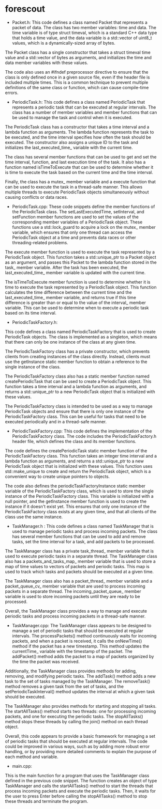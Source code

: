 # forescout

- Packet.h: 
This code defines a class named Packet that represents a packet of data. The class has two member variables: time and data. The time variable is of type struct timeval, which is a standard C++ data type that holds a time value, and the data variable is a std::vector of uint8_t values, which is a dynamically-sized array of bytes.

The Packet class has a single constructor that takes a struct timeval time value and a std::vector of bytes as arguments, and initializes the time and data member variables with these values.

The code also uses an #ifndef preprocessor directive to ensure that the class is only defined once in a given source file, even if the header file is included multiple times. This is a common technique to prevent multiple definitions of the same class or function, which can cause compile-time errors.

- PeriodicTask.h:
This code defines a class named PeriodicTask that represents a periodic task that can be executed at regular intervals. The class has a number of member variables and member functions that can be used to manage the task and control when it is executed.

The PeriodicTask class has a constructor that takes a time interval and a lambda function as arguments. The lambda function represents the task to be executed, and the time interval specifies how often the task should be executed. The constructor also assigns a unique ID to the task and initializes the last_executed_time_ variable with the current time.

The class has several member functions that can be used to get and set the time interval, function, and last execution time of the task. It also has a function named isTimeToExecute that can be used to determine whether it is time to execute the task based on the current time and the time interval.

Finally, the class has a mutex_ member variable and a execute function that can be used to execute the task in a thread-safe manner. This allows multiple threads to execute PeriodicTask objects simultaneously without causing conflicts or data races.

- PeriodicTask.cpp: 
These code snippets define the member functions of the PeriodicTask class. The setLastExecutedTime, setInterval, and setFunction member functions are used to set the values of the corresponding member variables of a PeriodicTask object. These functions use a std::lock_guard to acquire a lock on the mutex_ member variable, which ensures that only one thread can access the PeriodicTask object at a time and prevents data races or other threading-related problems.

The execute member function is used to execute the task represented by a PeriodicTask object. This function takes a std::unique_ptr to a Packet object as an argument, and passes this Packet to the lambda function stored in the task_ member variable. After the task has been executed, the last_executed_time_ member variable is updated with the current time.

The isTimeToExecute member function is used to determine whether it is time to execute the task represented by a PeriodicTask object. This function calculates the time difference between the current time and the last_executed_time_ member variable, and returns true if this time difference is greater than or equal to the value of the interval_ member variable. This can be used to determine when to execute a periodic task based on its time interval.

- PeriodicTaskFactory.h:

This code defines a class named PeriodicTaskFactory that is used to create PeriodicTask objects. The class is implemented as a singleton, which means that there can only be one instance of the class at any given time.

The PeriodicTaskFactory class has a private constructor, which prevents clients from creating instances of the class directly. Instead, clients must use the getInstance static member function to obtain a reference to the single instance of the class.

The PeriodicTaskFactory class also has a static member function named createPeriodicTask that can be used to create a PeriodicTask object. This function takes a time interval and a lambda function as arguments, and returns a std::unique_ptr to a new PeriodicTask object that is initialized with these values.

The PeriodicTaskFactory class is intended to be used as a way to manage PeriodicTask objects and ensure that there is only one instance of the PeriodicTaskFactory class. This can be useful for tasks that need to be executed periodically and in a thread-safe manner.

- PeriodicTaskFactory.cpp:
This code defines the implementation of the PeriodicTaskFactory class. The code includes the PeriodicTaskFactory.h header file, which defines the class and its member functions.

The code defines the createPeriodicTask static member function of the PeriodicTaskFactory class. This function takes an integer time interval and a lambda function as arguments, and returns a std::unique_ptr to a new PeriodicTask object that is initialized with these values. This function uses std::make_unique to create and return the PeriodicTask object, which is a convenient way to create unique pointers to objects.

The code also defines the periodicTaskFactoryInstance static member variable of the PeriodicTaskFactory class, which is used to store the single instance of the PeriodicTaskFactory class. This variable is initialized with a null pointer, and the getInstance member function is used to create the instance if it doesn't exist yet. This ensures that only one instance of the PeriodicTaskFactory class exists at any given time, and that all clients of the class use the same instance.


- TaskManager.h : 
This code defines a class named TaskManager that is used to manage periodic tasks and process incoming packets. The class has several member functions that can be used to add and remove tasks, set the time interval for a task, and add packets to be processed.

The TaskManager class has a private task_thread_ member variable that is used to execute periodic tasks in a separate thread. The TaskManager class also has a packets_and_tasks_map_ member variable that is used to store a map of time values to vectors of packets and periodic tasks. This map is used to track which tasks and packets should be executed at a given time.

The TaskManager class also has a packet_thread_ member variable and a packet_queue_cv_ member variable that are used to process incoming packets in a separate thread. The incoming_packet_queue_ member variable is used to store incoming packets until they are ready to be processed.

Overall, the TaskManager class provides a way to manage and execute periodic tasks and process incoming packets in a thread-safe manner.

- TaskManager.cpp: 
The TaskManager class appears to be designed to manage a set of periodic tasks that should be executed at regular intervals. The processPackets() method continuously waits for incoming packets, and when a packet is received, it calls the onNewTime() method if the packet has a new timestamp. This method updates the currentTime_ variable with the timestamp of the packet. The addPacket() method adds the packet to a map of packets organized by the time the packet was received.

Additionally, the TaskManager class provides methods for adding, removing, and modifying periodic tasks. The addTask() method adds a new task to the set of tasks managed by the TaskManager. The removeTask() method removes a given task from the set of tasks, and the setPeriodicTaskInterval() method updates the interval at which a given task should be executed.

The TaskManager also provides methods for starting and stopping all tasks. The startAllTasks() method starts two threads: one for processing incoming packets, and one for executing the periodic tasks. The stopAllTasks() method stops these threads by calling the join() method on each thread object.

Overall, this code appears to provide a basic framework for managing a set of periodic tasks that should be executed at regular intervals. The code could be improved in various ways, such as by adding more robust error handling, or by providing more detailed comments to explain the purpose of each method and variable.

- main.cpp: 

This is the main function for a program that uses the TaskManager class defined in the previous code snippet. The function creates an object of type TaskManager and calls the startAllTasks() method to start the threads that process incoming packets and execute the periodic tasks. Then, it waits for the user to press Enter before calling the stopAllTasks() method to stop these threads and terminate the program.
